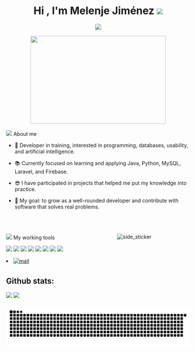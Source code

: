 <h1 align="center">Hi , I'm Melenje Jiménez <img src="https://media.giphy.com/media/hvRJCLFzcasrR4ia7z/giphy.gif" width="35"></h1>
<p align="center">
<a href="https://github.com/DenverCoder1/readme-typing-svg"><img src="https://readme-typing-svg.herokuapp.com?font=Time+New+Roman&color=%23C8BE25&size=25&center=true&vCenter=true&width=600&height=100&lines=Software+Engineer+@MelenjeJimenez_07;Computer+Science+Student;Competitive+Programmer;FUP"></a>
  <!--🖼️RICK-->
<p align="center">
<img src="https://c.tenor.com/p7IgwS17V0sAAAAC/rtj-rick-and-morty.gif" height="240" width="370">
</p>
<picture><img src = "https://github.com/7oSkaaa/7oSkaaa/blob/main/Images/about_me.gif?raw=true" width = 50px></picture> About me

<br>

- 🔧 Developer in training, interested in programming, databases, usability, and artificial intelligence.

- 📚 Currently focused on learning and applying Java, Python, MySQL, Laravel, and Firebase.
  
- 😎 I have participated in projects that helped me put my knowledge into practice.
  
- 🎯 My goal: to grow as a well-rounded developer and contribute with software that solves real problems.
<br><br>
<br><br>
<img align="right" width=200px height=200px alt="side_sticker" src="https://media.giphy.com/media/TEnXkcsHrP4YedChhA/giphy.gif" />

<img src="https://media.giphy.com/media/iY8CRBdQXODJSCERIr/giphy.gif" width="30px">&nbsp;My working tools

<img src="https://img.shields.io/badge/c++%20-%2300599C.svg?&style=for-the-badge&logo=c%2B%2B&ogoColor=white"/> <img src="https://img.shields.io/badge/c%23%20-%23239120.svg?&style=for-the-badge&logo=c-sharp&logoColor=white"/> <img src="https://img.shields.io/badge/python%20-%2314354C.svg?&style=for-the-badge&logo=python&logoColor=white"/>
 <img src="https://img.shields.io/badge/html5%20-%23E34F26.svg?&style=for-the-badge&logo=html5&logoColor=white"/> <img src="https://img.shields.io/badge/css3%20-%231572B6.svg?&style=for-the-badge&logo=css3&logoColor=white"/>
<img src="https://img.shields.io/badge/git%20-%23F05033.svg?&style=for-the-badge&logo=git&logoColor=white"/> <img src="https://img.shields.io/badge/github%20-%23121011.svg?&style=for-the-badge&logo=github&logoColor=white"/>
<img src="https://img.shields.io/badge/javascript%20-%23323330.svg?&style=for-the-badge&logo=javascript&logoColor=%23F7DF1E"/> 

<li>
  <a href="mailto:melenjejimenez6@gmail.com" target="_blank">
    <img src="https://img.shields.io/badge/Gmail-melenjejimenez6%40gmail.com-EA4335?style=for-the-badge&logo=gmail&logoColor=white" alt="mail" style="margin-bottom: 5px;" />
  </a>
</li>
<h2 >Github stats:</h2> 

[![](https://github-readme-stats.vercel.app/api?username=MelenjeJimenez07&show_icons=true&theme=tokyonight&hide_border=true&locale=en)](https://github.com/MelenjeJimenez07)
[![](https://github-readme-streak-stats.herokuapp.com/?user=MelenjeJimenez07&theme=material-palenight)](https://github.com/Elanza-48)
</div>

	
<p align = "center">
	<img src = "https://github.com/7oSkaaa/7oSkaaa/blob/output/github-contribution-grid-snake.svg?" alt = "Snake Game"/>
</p>

